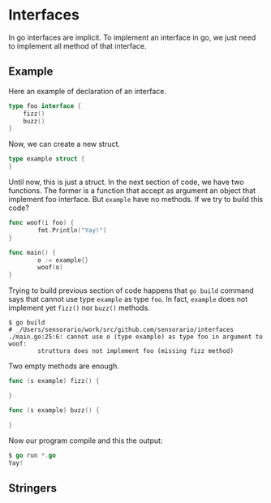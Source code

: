 # Interfaces

In go interfaces are implicit. To implement an interface in go, we just need to implement all method of that interface.

## Example

Here an example of declaration of an interface.

```go
type foo interface {
    fizz()
    buzz()
}
```

Now, we can create a new struct.

```go
type example struct {
}
```

Until now, this is just a struct. In the next section of code, we have two functions. The former is a function that accept as argument an object that implement foo interface. But `example` have no methods. If we try to build this code?

```go
func woof(i foo) {
        fmt.Println("Yay!")
}

func main() {
        o := example{}
        woof(o)
}
```

Trying to build previous section of code happens that `go build` command says that cannot use type `example` as type `foo`. In fact, `example` does not implement yet `fizz()` nor `buzz()` methods.

```
$ go build
# _/Users/sensorario/work/src/github.com/sensorario/interfaces
./main.go:25:6: cannot use o (type example) as type foo in argument to woof:
        struttura does not implement foo (missing fizz method)
```

Two empty methods are enough.

```go
func (s example) fizz() {

}

func (s example) buzz() {

}
```

Now our program compile and this the output:

```go
$ go run *.go
Yay!
```

## Stringers



